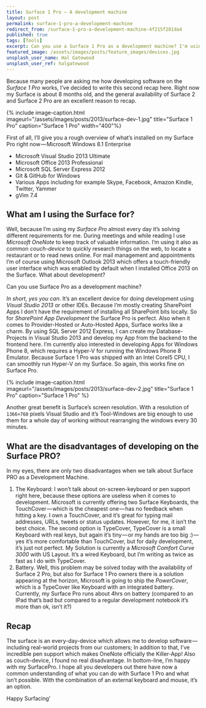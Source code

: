 ```yaml
---
title: Surface 1 Pro — A development machine
layout: post
permalink: surface-1-pro-a-development-machine
redirect_from: /surface-1-pro-a-development-machine-4f215f281da4
published: true
tags: [Tools]
excerpt: Can you use a Surface 1 Pro as a development machine? I'm using the Surface 1 Pro for quite some time now. Read my recap.
featured_image: /assets/images/posts/feature_images/devices.jpg
unsplash_user_name: Hal Gatewood
unsplash_user_ref: halgatewood
---
```


Because many people are asking me how developing software on the *Surface 1 Pro* works, I’ve decided to write this second recap here. Right now my Surface is about 8 months old, and the general availability of Surface 2 and Surface 2 Pro are an excellent reason to recap.

{% include image-caption.html imageurl="/assets/images/posts/2013/surface-dev-1.jpg"
title="Surface 1 Pro" caption="Surface 1 Pro" width="400"%}

First of all, I’ll give you a rough overview of what’s installed on my Surface Pro right now — Microsoft Windows 8.1 Enterprise

- Microsoft Visual Studio 2013 Ultimate
- Microsoft Office 2013 Professional
- Microsoft SQL Server Express 2012
- Git & GitHub for Windows
- Various Apps including for example Skype, Facebook, Amazon Kindle, Twitter, Yammer
- gVim 7.4

## What am I using the Surface for?

Well, because I’m using my *Surface Pro* almost every day it’s solving different requirements for me. During meetings and while reading I use *Microsoft OneNote* to keep track of valuable information. I’m using it also as common *couch-device* to quickly research things on the web, to locate a restaurant or to read news online. For mail management and appointments I’m of course using Microsoft Outlook 2013 which offers a touch-friendly user interface which was enabled by default when I installed Office 2013 on the Surface. What about development?

Can you use Surface Pro as a development machine?

*In short, yes you can*. It’s an excellent device for doing development using *Visual Studio 2013* or other IDEs. Because I’m mostly creating SharePoint Apps I don’t have the requirement of installing all SharePoint bits locally. So for *SharePoint App Development* the Surface Pro is perfect. Also when it comes to Provider-Hosted or Auto-Hosted Apps, Surface works like a charm. By using SQL Server 2012 Express, I can create my Database-Projects in Visual Studio 2013 and develop my App from the backend to the frontend here. I’m currently also interested in developing Apps for Windows Phone 8, which requires a Hyper-V for running the Windows Phone 8 Emulator. Because Surface 1 Pro was shipped with an Intel CoreI5 CPU, I can smoothly run Hyper-V on my Surface. So again, this works fine on Surface Pro.

{% include image-caption.html imageurl="/assets/images/posts/2013/surface-dev-2.jpg"
title="Surface 1 Pro" caption="Surface 1 Pro" %}

Another great benefit is Surface’s screen resolution. With a resolution of `1366×768` pixels Visual Studio and it’s Tool-Windows are big enough to use them for a whole day of working without rearranging the windows every 30 minutes.

## What are the disadvantages of developing on the Surface PRO?

In my eyes, there are only two disadvantages when we talk about Surface PRO as a Development Machine.

1. The Keyboard: I won’t talk about on-screen-keyboard or pen support right here, because these options are useless when it comes to development. Microsoft is currently offering two Surface Keyboards, the TouchCover — which is the cheapest one — has no feedback when hitting a key. I own a TouchCover, and it’s great for typing mail addresses, URLs, tweets or status updates. However, for me, it isn’t the best choice. The second option is TypeCover, TypeCover is a small Keyboard with real keys, but again it’s tiny — or my hands are too big :) — yes it’s more comfortable than TouchCover, but for daily development, it’s just not perfect. My Solution is currently a *Microsoft Comfort Curve 3000* with US Layout. It’s a wired Keyboard, but I’m writing as twice as fast as I do with TypeCover.
2. Battery. Well, this problem may be solved today with the availability of Surface 2 Pro, but also for Surface 1 Pro owners there is a solution appearing at the horizon, Microsoft is going to ship the *PowerCover*, which is a TypeCover like Keyboard with an integrated battery. Currently, my Surface Pro runs about 4hrs on battery (compared to an IPad that’s bad but compared to a regular development notebook it’s more than ok, isn’t it?)

## Recap

The surface is an every-day-device which allows me to develop software — including real-world projects from our customers; In addition to that, I’ve incredible pen support which makes OneNote officially the Killer-App! Also as couch-device, I found no real disadvantage. In bottom-line, I’m happy with my SurfacePro. I hope all you developers out there have now a common understanding of what you can do with Surface 1 Pro and what isn’t possible. With the combination of an external keyboard and mouse, it’s an option.

Happy Surfacing’


